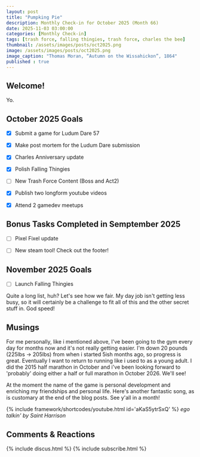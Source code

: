 ```yaml
---
layout: post
title: "Pumpking Pie"
description: Monthly Check-in for October 2025 (Month 66)
date: 2025-11-03 03:00:00
categories: [Monthly Check-in]
tags: [trash force, falling thingies, trash force, charles the bee]
thumbnail: /assets/images/posts/oct2025.png
image: /assets/images/posts/oct2025.png
image_caption: "Thomas Moran, “Autumn on the Wissahickon”, 1864"
published : true
---
```


## Welcome!
Yo.


## October 2025 Goals 
  - [x] Submit a game for Ludum Dare 57
  - [x] Make post mortem for the Ludum Dare submission
  - [x] Charles Anniversary update
  - [x] Polish Falling Thingies 
  - [ ] New Trash Force Content (Boss and Act2)
  - [x] Publish two longform youtube videos
  - [x] Attend 2 gamedev meetups


## Bonus Tasks Completed in Semptember 2025
  - [ ] Pixel Fixel update
  - [ ] New steam tool! Check out the footer!


## November 2025 Goals 
  - [ ] Launch Falling Thingies


Quite a long list, huh? Let's see how we fair. My day job isn't getting less busy, so it will certainly be a challenge to fit all of this and the other secret stuff in. God speed!


## Musings
For me personally, like i mentioned above, I've been going to the gym every day for months now and it's not really getting easier. I'm down 20 pounds (225lbs -> 205lbs) from when i started 5ish months ago, so progress is great. Eventually I want to return to running like i used to as a young adult. I did the 2015 half marathon in October and i've been looking forward to 'probably' doing either a half or full marathon in October 2026. We'll see! 

At the moment the name of the game is personal development and enriching my friendships and personal life. Here's another fantastic song, as is customary at the end of the blog posts. See y'all in a month!

{% include framework/shortcodes/youtube.html id='aKaS5ytrSxQ' %}
_ego talkin' by Saint Harrison_

## Comments & Reactions

{% include discus.html %}
{% include subscribe.html %}